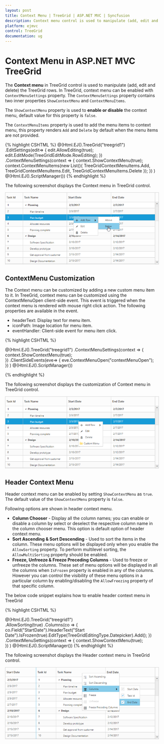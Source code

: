 ```yaml
---
layout: post
title: Context Menu | TreeGrid | ASP.NET MVC | Syncfusion
description: Context menu control is used to manipulate (add, edit and delete) the TreeGrid rows. It has various set of default and custom context menu items can be added.
platform: ejmvc
control: TreeGrid
documentation: ug
---
```


# Context Menu in ASP.NET MVC TreeGrid

The **Context menu** in TreeGrid control is used to manipulate (add, edit and delete) the TreeGrid rows. In TreeGrid, context menu can be enabled with `ContextMenuSettings` property. The `ContextMenuSettings` property contains two inner properties `ShowContextMenu` and `ContextMenuItems`.

The `ShowContextMenu` property is used to **enable or disable** the context menu, default value for this property is `false`.

The `ContextMenuItems` property is used to add the menu items to context menu, this property renders `Add` and `Delete` by default when the menu items are not provided.

{% highlight CSHTML %}
@(Html.EJ().TreeGrid("treegrid1")
	.EditSettings(edit=>
	 { 
     edit.AllowEditing(true);
     edit.EditMode(TreeGridEditMode.RowEditing);
	 })
  .ContextMenuSettings(context =>
  {
      context.ShowContextMenu(true);
      context.ContextMenuItems(new List<TreeGridContextMenuItems>(){
          TreeGridContextMenuItems.Add,
          TreeGridContextMenuItems.Edit,
          TreeGridContextMenuItems.Delete
      });
  })
)
@(Html.EJ().ScriptManager())
{% endhighlight %}

The following screenshot displays the Context menu in TreeGrid control.

![Context Menu Image](Context-Menu_images/Context-Menu_img1.png)


## ContextMenu Customization

The Context menu can be customized by adding a new custom menu item to it. In TreeGrid, context menu can be customized using the ContextMenuOpen client-side event. This event is triggered when the context menu is rendered with mouse right click action. The following properties are available in the event.

* headerText: Display text for menu item.
* iconPath: Image location for menu item.
* eventHandler: Client-side event for menu item click.

{% highlight CSHTML %}

@(Html.EJ().TreeGrid("treegrid1")
  .ContextMenuSettings(context =>
    {
      context.ShowContextMenu(true);                       
    })
  .ClientSideEvents(eve=>
    {
      eve.ContextMenuOpen("contextMenuOpen");            
    })
  )
@(Html.EJ().ScriptManager())
<script type=”text/javascript”>
function contextMenuOpen(args) {
        args.contextMenuItems.push({
            headerText: "Custom Menu",
            iconPath: "url(../content/images/treegrid/Folder.png)",
            eventHandler: customMenuClick,
        });
    }
function customMenuClick(args) {
  //Bind actions for custom menu here
}
</script>

{% endhighlight %}

The following screenshot displays the customization of Context menu in TreeGrid control.

![ContextMenu Customization Image](Context-Menu_images/Context-Menu_img2.png)

## Header Context Menu
Header context menu can be enabled by setting `ShowContextMenu` as `true`. The default value of the `ShowContextMenu` property is `false`.

Following options are shown in header context menu. 

* **Column Chooser** - Display all the column names; you can enable or disable a column by select or deselect the respective column name in the column chooser menu. This option is default option of header context menu.
* **Sort Ascending & Sort Descending** - Used to sort the items in the column. These menu options will be displayed only when you enable the `AllowSorting` property. To perform multilevel sorting, the `AllowMultiSorting` property should be enabled.
* **Freeze, Unfreeze & Freeze Preceding Columns** - Used to freeze or unfreeze the columns. These set of menu options will be displayed in all the columns when `IsFrozen` property is enabled in any of the columns. However you can control the visibility of these menu options in a particular column by enabling/disabling the `AllowFreezing` property of that specific column.

The below code snippet explains how to enable header context menu in TreeGrid

{% highlight CSHTML %}

@(Html.EJ().TreeGrid("treegrid1")	
  .AllowSorting(true)
  .Columns(co =>
    {        
        co.Field("StartDate").HeaderText("Start Date").IsFrozen(true).EditType(TreeGridEditingType.Datepicker).Add();
    })
  .ContextMenuSettings(context =>
  {
      context.ShowContextMenu(true);      
  })
  )
@(Html.EJ().ScriptManager())
{% endhighlight %}


The following screenshot displays the Header context menu in TreeGrid control.

![Header Context Menu Image](Context-Menu_images/Context-Menu_img3.png)

